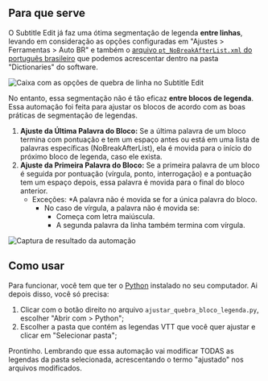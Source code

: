 ## Para que serve

O Subtitle Edit já faz uma ótima segmentação de legenda **entre linhas**, levando em consideração as opções configuradas em "Ajustes > Ferramentas > Auto BR" e também o [arquivo `pt_NoBreakAfterList.xml` do português brasileiro](https://drive.google.com/uc?id=14ABAE9QbwsSCQ3-q6_cmKFS0VMVX1jLn&export=download) que podemos acrescentar dentro na pasta "Dictionaries" do software.

![Caixa com as opções de quebra de linha no Subtitle Edit](https://github.com/user-attachments/assets/9a91aded-1b44-43c9-a201-f879f9f3a370)

No entanto, essa segmentação não é tão eficaz **entre blocos de legenda**. Essa automação foi feita para ajustar os blocos de acordo com as boas práticas de segmentação de legendas.

1. **Ajuste da Última Palavra do Bloco:** Se a última palavra de um bloco termina com pontuação e tem um espaço antes ou está em uma lista de palavras específicas (NoBreakAfterList), ela é movida para o início do próximo bloco de legenda, caso ele exista.
2. **Ajuste da Primeira Palavra do Bloco:** Se a primeira palavra de um bloco é seguida por pontuação (vírgula, ponto, interrogação) e a pontuação tem um espaço depois, essa palavra é movida para o final do bloco anterior.
	* Exceções:
		*A palavra não é movida se for a única palavra do bloco.
		* No caso de vírgula, a palavra não é movida se:
			* Começa com letra maiúscula.
			* A segunda palavra da linha também termina com vírgula.
  
![Captura de resultado da automação](https://github.com/user-attachments/assets/5756ab7d-86ff-417d-aa1a-b38634287a77)

## Como usar

Para funcionar, você tem que ter o [Python](https://www.python.org/downloads/) instalado no seu computador. Ai depois disso, você só precisa:

1. Clicar com o botão direito no arquivo `ajustar_quebra_bloco_legenda.py`, escolher "Abrir com > Python";
2. Escolher a pasta que contém as legendas VTT que você quer ajustar e clicar em "Selecionar pasta";

Prontinho. Lembrando que essa automação vai modificar TODAS as legendas da pasta selecionada, acrescentando o termo "ajustado" nos arquivos modificados.
